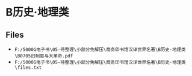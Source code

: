 # B历史·地理类

## Files

- `F:/5000G电子书\05-待整理\小部分免解压\商务印书馆汉译世界名著\B历史·地理类\B0705旧制度与大革命.pdf`
- `F:/5000G电子书\05-待整理\小部分免解压\商务印书馆汉译世界名著\B历史·地理类\files.txt`

